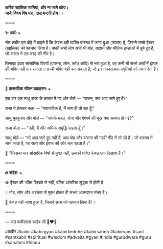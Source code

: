 **कबिरा खालिक जागिया, और ना जागे कोय।**\
**जाके विषय विष भरा, दास बन्दगी होय।।**

➖➖➖

**✨ अर्थ: ⤵**

संत कबीर इस दोहे में कहते हैं कि केवल वही व्यक्ति वास्तव में जागा हुआ (जाग्रत) है, जिसने सच्चे ईश्वर (खालिक) को पहचान लिया है। बाकी सभी लोग अभी भी मोह, अज्ञान और भौतिक इच्छाओं में डूबे हुए हैं, जो असल में एक तरह की नींद है।

जिसका हृदय सांसारिक विषयों (वासना, लोभ, क्रोध आदि) से भरा हुआ है, वह कभी भी सच्चे अर्थों में ईश्वर की भक्ति नहीं कर सकता। सच्ची भक्ति वही कर सकता है, जो इन नकारात्मक प्रवृत्तियों को त्याग देता है।

➖➖➖

**🌾 वास्तविक जीवन उदाहरण: ⤵**

एक बार एक साधु राजा के दरबार में गए और बोले — "राजन्, क्या आप जागे हुए हैं?"

राजा ने हंसकर कहा — "स्वाभाविक है, मैं जाग ही तो रहा हूँ!"

साधु मुस्कुराए और बोले — "आपके महल, सेना और ऐश्वर्य की भूख क्या समाप्त हो गई?"

राजा बोला — "नहीं, मैं और अधिक समृद्धि चाहता हूँ।"

साधु बोले — "तो आप जागे हुए नहीं हैं, आप मोह और वासना की गहरी नींद में सो रहे हैं।
जो वास्तव में जाग जाता है, वह सत्य और ईश्वर की ओर चल पड़ता है।"

📜 "जिसका मन सांसारिक विषों से मुक्त नहीं, उसकी भक्ति केवल एक दिखावा है।"

➖➖➖

**🔥 संदेश: ⤵**

☸ ईश्वर की भक्ति दिखावे से नहीं, बल्कि आंतरिक शुद्धता से होती है।

💡 मोह, लोभ और अहंकार से मुक्त होकर ही सच्चा आत्मज्ञान संभव है।

🙏 केवल वही जागा हुआ है, जिसने सत्य को पहचान लिया है! ✨

➖➖➖

— संत कबीरदास साहेब जी 🙏❤️💯

#कबीर #kabir #kabirgyan #kabirkedohe #kabirsaheb #kabirvani #sant #santkabir #spiritual #wisdom #advaita #gyan #india #gurudwara #guru #sanatani #hindu
